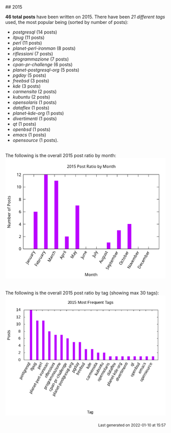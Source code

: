<a name="2015" />
## 2015 

**46 total posts** have been written on 2015.
There have been *21 different tags* used, the most
popular being (sorted by number of posts):
 
- *postgresql* (14 posts)  
- *itpug* (11 posts)  
- *perl* (11 posts)  
- *planet-perl-ironman* (8 posts)  
- *riflessioni* (7 posts)  
- *programmazione* (7 posts)  
- *cpan-pr-challenge* (6 posts)  
- *planet-postgresql-org* (5 posts)  
- *pgday* (5 posts)  
- *freebsd* (3 posts)  
- *kde* (3 posts)  
- *carmensita* (2 posts)  
- *kubuntu* (2 posts)  
- *opensolaris* (1 posts)  
- *dataflex* (1 posts)  
- *planet-kde-org* (1 posts)  
- *divertimenti* (1 posts)  
- *qt* (1 posts)  
- *openbsd* (1 posts)  
- *emacs* (1 posts)  
- *opensource* (1 posts).<br/>
<br/>
The following is the overall 2015 post ratio by month:
<br/>
    <center>
      <img src="/images/stats/2015-months.png" alt="2015 post ratio per month" />
    </center>
<br/>

<br/>
The following is the overall 2015 post ratio by tag (showing max 30 tags):
<br/>
  <center>
    <img src="/images/stats/2015-tags.png" alt="2015 post ratio per tag" />
  </center>
<br/>

<div align="right">
<small>
Last generated on 2022-01-10 at 15:57
</small>
</div>

<br/>
